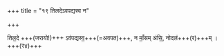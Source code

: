 +++
title = "१९ तिलदेऽवपद्यस्व न"

+++

तिल॒दे +++(जरायो!)+++ ऽव॑पद्यस्व॒+++(=अवपत)+++, न माँ॒सम् अ॑सि॒, नोदल॑+++(र)+++म् ।+++(र४)+++  
